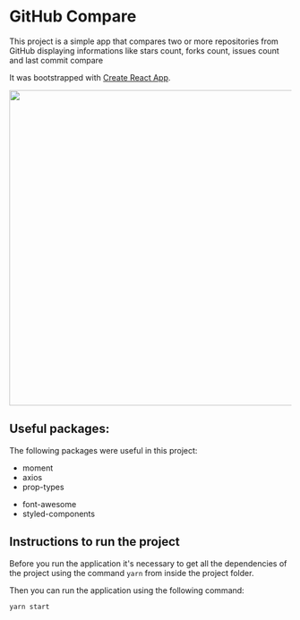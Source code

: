 # GitHub Compare

This project is a simple app that compares two or more repositories from GitHub displaying informations like stars count, forks count, issues count and last commit compare

It was bootstrapped with [Create React App](https://github.com/facebook/create-react-app).

<img src="https://user-images.githubusercontent.com/4960681/149261565-003392a4-021f-4feb-9955-65848dfe474a.png" width="850" height="564" />

## Useful packages:

The following packages were useful in this project:

-   moment
-   axios
-   prop-types

*   font-awesome
*   styled-components

## Instructions to run the project

Before you run the application it's necessary to get all the dependencies of the project using the command `yarn` from inside the project folder.

Then you can run the application using the following command:

`yarn start`
